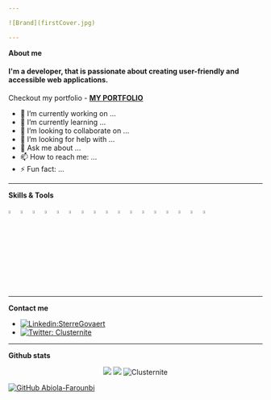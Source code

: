 ```yaml
---

![Brand](firstCover.jpg)

---
```


**About me**
<h4> I'm a developer, that is passionate about creating user-friendly and accessible web applications. </h4> 

 Checkout my portfolio - **[MY PORTFOLIO](https://clusternite.github.io/portfolio/)** 

- 🔭 I’m currently working on ...
- 🌱 I’m currently learning ...
- 👯 I’m looking to collaborate on ...
- 🤔 I’m looking for help with ...
- 💬 Ask me about ...
- 📫 How to reach me: ...
- ⚡ Fun fact: ...

---

**Skills & Tools**

<p>
<code><img width="4%" src="https://www.vectorlogo.zone/logos/java/java-icon.svg"></code>
<code><img width="4%" src="https://www.vectorlogo.zone/logos/python/python-icon.svg"></code>
<code><img width="4%" src="https://www.vectorlogo.zone/logos/nodejs/nodejs-icon.svg"></code>
<code><img width="4%" src="https://www.vectorlogo.zone/logos/expoio/expoio-icon.svg"></code>
<code><img width="4%" src="https://www.vectorlogo.zone/logos/reactjs/reactjs-icon.svg"></code>
<code><img width="4%" src="https://encrypted-tbn0.gstatic.com/images?q=tbn:ANd9GcSHYiSZ7pgNHIi4X9la9Z1_oHsBpntPBeY6fA&usqp=CAU"></code>
<code><img width="4%" src="https://www.vectorlogo.zone/logos/firebase/firebase-icon.svg"></code>
<code><img width="4%" src="https://www.vectorlogo.zone/logos/w3_html5/w3_html5-icon.svg"></code>
<code><img width="4%" src="https://www.vectorlogo.zone/logos/sass-lang/sass-lang-icon.svg"></code>
<code><img width="4%" src="https://www.vectorlogo.zone/logos/visualstudio_code/visualstudio_code-icon.svg"></code>
<code><img width="4%" src="https://www.vectorlogo.zone/logos/mongodb/mongodb-icon.svg"></code>
<code><img width="4%" src="https://www.vectorlogo.zone/logos/jenkins/jenkins-icon.svg"></code>
<code><img width="4%" src="https://www.vectorlogo.zone/logos/docker/docker-tile.svg"></code>
<code><img width="4%" src="https://www.vectorlogo.zone/logos/kubernetes/kubernetes-icon.svg"></code>
<code><img width="4%" src="https://www.vectorlogo.zone/logos/amazon_aws/amazon_aws-icon.svg"></code>
<code><img width="4%" src="https://www.vectorlogo.zone/logos/google_cloud/google_cloud-icon.svg"></code>
<code><img width="4%" src="https://www.vectorlogo.zone/logos/git-scm/git-scm-icon.svg"></code>
</p>

---

 **Contact me**

- [![Linkedin:SterreGovaert](https://img.shields.io/badge/-SterreGovaert-blue?style=flat-square&logo=Linkedin&logoColor=white&link=https://www.linkedin.com/in/sterre-govaert-94ba571a0/)](https://www.linkedin.com/in/sterre-govaert-94ba571a0/)
- [![Twitter: Clusternite](https://img.shields.io/twitter/follow/clusternite_?style=social)](https://twitter.com/abiolaesther_)

---

**Github stats**
<p align = "center">
  <img src = "https://github-readme-stats.vercel.app/api?username=Clusternite&show_icons=true&theme=dark&line_height=40">
  <img src = "https://github-readme-stats.vercel.app/api/top-langs/?username=Clusternite&theme=dark">
  <img src="https://github-readme-streak-stats.herokuapp.com/?user=Clusternite&theme=dark" alt="Clusternite" />
</p>

[![GitHub Abiola-Farounbi](https://img.shields.io/github/followers/Clusternite?label=follow&style=social)](https://github.com/Clusternite) 
